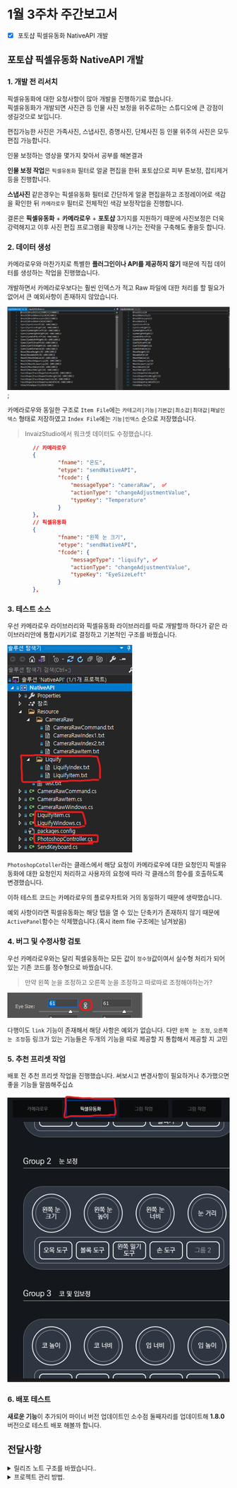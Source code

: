 # 1월 3주차 주간보고서

- [x] 포토샵 픽셀유동화 NativeAPI 개발

## 포토샵 픽셀유동화 NativeAPI 개발

### 1. 개발 전 리서치

픽셀유동화에 대한 요청사항이 많아 개발을 진행하기로 했습니다.  
픽셀유동화가 개발되면 사진관 등 인물 사진 보정을 위주로하는 스튜디오에 큰 강점이 생길것으로 보입니다.

편집가능한 사진은 가족사진, 스냅사진, 증명사진, 단체사진 등 인물 위주의 사진은 모두 편집 가능합니다.

인물 보정하는 영상을 몇가지 찾아서 공부를 해본결과

**인물 보정 작업**은 `픽셀유동화` 필터로 얼굴 편집을 한뒤 포토샵으로 피부 톤보정, 잡티제거 등을 진행합니다.

**스냅사진** 같은경우는 픽셀유동화 필터로 간단하게 얼굴 편집을하고 조정레이어로 색감을 확인한 뒤 `카메라로우` 필터로 전체적인 색감 보정작업을 진행합니다.

결론은 **픽셀유동화** + **카메라로우** + **포토샵** 3가지를 지원하기 때문에 사진보정은 더욱 강력해지고 이후 사진 편집 프로그램을 확장해 나가는 전략을 구축해도 좋을듯 합니다.

### 2. 데이터 생성

카메라로우와 마찬가지로 특별한 **플러그인이나 API를 제공하지 않기** 때문에 직접 데이터를 생성하는 작업을 진행했습니다.

개발하면서 카메라로우보다는 훨씬 인덱스가 적고 Raw 파일에 대한 처리를 할 필요가 없어서 큰 예외사항이 존재하지 않았습니다.

![인덱스](./asset/index.png);

카메라로우와 동일한 구조로 `Item File`에는 `카테고리|기능|기본값|최소값|최대값|패널인덱스` 형태로 저장하였고 `Index File`에는 `기능|인덱스` 순으로 저장했습니다.

> InvaizStudio에서 워크셋 데이터도 수정했습니다.

```json
        // 카메라로우
        {
                "fname": "온도",
                "etype": "sendNativeAPI",
                "fcode": {
                    "messageType": "cameraRaw",  ✅
                    "actionType": "changeAdjustmentValue",
                    "typeKey": "Temperature"
                }
        },
        // 픽셀유동화
        {
                "fname": "왼쪽 눈 크기",
                "etype": "sendNativeAPI",
                "fcode": {
                    "messageType": "liquify", ✅
                    "actionType": "changeAdjustmentValue",
                    "typeKey": "EyeSizeLeft"
                }
        },
```

### 3. 테스트 소스

우선 카메라로우 라이브러리와 픽셀유동화 라이브러리를 따로 개발할까 하다가 같은 라이브러리안에 통합시키기로 결정하고 기본적인 구조를 바꿨습니다.

![구조](./asset/folder.png)

`PhotoshopCotoller`라는 클래스에서 해당 요청이 카메라로우에 대한 요청인지 픽셀유동화에 대한 요청인지 처리하고 사용자의 요청에 따라 각 클래스의 함수를 호출하도록 변경했습니다.

이하 테스트 코드는 카메라로우의 플로우차트와 거의 동일하기 때문에 생략했습니다.

예외 사항이라면 픽셀유동화는 해당 탭을 열 수 있는 단축키가 존재하지 않기 때문에 `ActivePanel`함수는 삭제했습니다.(혹시 item file 구조에는 남겨놨음)

### 4. 버그 및 수정사항 검토

우선 카메라로우와는 달리 픽셀유동하는 모든 값이 `정수형`값이여서 실수형 처리가 되어있는 기존 코드를 정수형으로 바꿨습니다.

> 만약 왼쪽 눈을 조정하고 오른쪽 눈을 조정하고 따로따로 조정해야하는가?

![link](./asset/link.png)

다행이도 `link` 기능이 존재해서 해당 사항은 예외가 없습니다. 다만 `왼쪽 눈 조정`, `오른쪽 눈 조정`등 링크가 있는 기능들은 두개의 기능을 따로 제공할 지 통합해서 제공할 지 고민

### 5. 추천 프리셋 작업

배포 전 추천 프리셋 작업을 진행했습니다.
써보시고 변경사항이 필요하거나 추가했으면 좋을 기능들 말씀해주십쇼

![preset](./asset/preset.png)

### 6. 배포 테스트

**새로운 기능**이 추가되어 마이너 버전 업데이트인 소수점 둘째자리를 업데이트해 **1.8.0** 버전으로 테스트 배포 해볼까 합니다.

## 전달사항

<details>
    <summary> 릴리즈 노트 구조를 바꿨습니다..</summary>
    <div markdown="1">
        <h2>요약</h2>
        <span>요약 입니다.</span>
        <h2>플러그인 새로운 기능</h2>
        <h3>라이트룸 클래식</h3>
        <ul>
            <li> 새로운 기능</li>
        </ul>
        <h2>플러그인 추가 사항</h2>
        <h3>라이트룸 클래식</h3>
        <ul>
            <li> 추가된 기능</li>
        </ul>
        <h2>플러그인 삭제 사항</h2>
        <h3>라이트룸 클래식</h3>
        <ul>
            <li> 삭제된 기능</li>
        </ul>
        <img src="./asset/release.png" alt="release note image">
    </div>

</details>

<details>
    <summary> 프로젝트 관리 방법.</summary>
    <div markdown="1">
        <img src ="./asset/issue.png" alt="이슈1입니다."></img>
        <img src ="./asset/issue2.png" alt="이슈2입니다."></img>
        <div>
        git을 적극적으로 활용하려고 합니다. 개발 진행사항이나 요청사항 같은걸 따로 메모 해뒀는데 이젠 issue에 등록해서 해당 issue들을 하나씩 개발하고 체크하는 과정으로 진행합니다.
        </div>
    </div>
</details>
